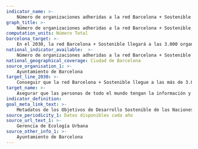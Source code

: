 ```yaml
---
indicator_name: >-
    Número de organizaciones adheridas a la red Barcelona + Sostenible
graph_title: >-
    Número de organizaciones adheridas a la red Barcelona + Sostenible
computation_units: Número Total
barcelona_target: >-
    En el 2030, la red Barcelona + Sostenible llegará a las 3.000 organizaciones comprometidas con la Agenda 2030
national_indicator_available:  >-
    Número de organizaciones adheridas a la red Barcelona + Sostenible
national_geographical_coverage: Ciudad de Barcelona
source_organisation_1: >-
    Ayuntamiento de Barcelona
target_line_2030: >-
    Conseguir que la red Barcelona + Sostenible llegue a las más de 3.000 organizaciones comprometidas con la Agenda 2030
target_name: >-
    Asegurar que las personas de todo el mundo tengan la información y la concienciación pertinentes para un desarrollo y unos estilos de vida sostenibles, en armonía con la naturaleza
indicator_definition:
goal_meta_link_text: >-
    Metadatos de los Objetivos de Desarrollo Sostenible de las Naciones Unidas (pdf 894kB)
source_periodicity_1: Datos disponibles cada año
source_url_text_1: >-
    Gerencia de Ecología Urbana
source_other_info_1: >-
    Ayuntamiento de Barcelona
---
```

